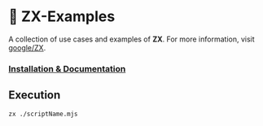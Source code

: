 # 🐚 **ZX-Examples**

A collection of use cases and examples of **ZX**. For more information, visit [google/ZX](https://github.com/google/zx).

### [Installation & Documentation](https://github.com/google/zx#install)

## Execution

```
zx ./scriptName.mjs
```
